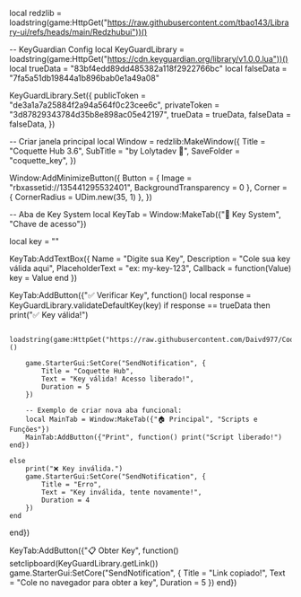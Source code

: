 local redzlib = loadstring(game:HttpGet("https://raw.githubusercontent.com/tbao143/Library-ui/refs/heads/main/Redzhubui"))()

-- KeyGuardian Config
local KeyGuardLibrary = loadstring(game:HttpGet("https://cdn.keyguardian.org/library/v1.0.0.lua"))()
local trueData = "83bf4edd89dd485382a118f2922766bc"
local falseData = "7fa5a51db19844a1b896bab0e1a49a08"

KeyGuardLibrary.Set({
    publicToken = "de3a1a7a25884f2a94a564f0c23cee6c",
    privateToken = "3d87829343784d35b8e898ac05e42197",
    trueData = trueData,
    falseData = falseData,
})

-- Criar janela principal
local Window = redzlib:MakeWindow({
    Title = "Coquette Hub 3.6",
    SubTitle = "by Lolytadev 💖",
    SaveFolder = "coquette_key",
})

Window:AddMinimizeButton({
    Button = { Image = "rbxassetid://135441295532401", BackgroundTransparency = 0 },
    Corner = { CornerRadius = UDim.new(35, 1) },
})

-- Aba de Key System
local KeyTab = Window:MakeTab({"🔑 Key System", "Chave de acesso"})

local key = ""

KeyTab:AddTextBox({
    Name = "Digite sua Key",
    Description = "Cole sua key válida aqui",
    PlaceholderText = "ex: my-key-123",
    Callback = function(Value)
        key = Value
    end
})

KeyTab:AddButton({"✅ Verificar Key", function()
    local response = KeyGuardLibrary.validateDefaultKey(key)
    if response == trueData then
        print("✅ Key válida!")
        
        loadstring(game:HttpGet("https://raw.githubusercontent.com/Daivd977/Coquettekk/refs/heads/main/README.md"))()

        game.StarterGui:SetCore("SendNotification", {
            Title = "Coquette Hub",
            Text = "Key válida! Acesso liberado!",
            Duration = 5
        })

        -- Exemplo de criar nova aba funcional:
        local MainTab = Window:MakeTab({"🏠 Principal", "Scripts e Funções"})
        MainTab:AddButton({"Print", function() print("Script liberado!") end})

    else
        print("❌ Key inválida.")
        game.StarterGui:SetCore("SendNotification", {
            Title = "Erro",
            Text = "Key inválida, tente novamente!",
            Duration = 4
        })
    end
end})

KeyTab:AddButton({"📋 Obter Key", function()
    setclipboard(KeyGuardLibrary.getLink())
    game.StarterGui:SetCore("SendNotification", {
        Title = "Link copiado!",
        Text = "Cole no navegador para obter a key",
        Duration = 5
    })
end})
